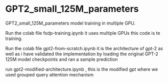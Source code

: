 # GPT2_small_125M_parameters
GPT2_small_125M_parameters model training in multiple GPU.

Run the colab file fsdp-training.ipynb it uses multiple GPUs this code is te training.

Run the colab file gpt2-from-scratch.ipynb it is the architecture of gpt-2 as well as i have validated the implementation by loading the original GPT-2 125M model checkpoints and ran a sample prediction 

run gpt2-modified-architecture.ipynb , this is the modified gpt where we used grouped query attention mechanism 
